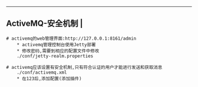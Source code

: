 ---------------------------
ActiveMQ-安全机制			|
---------------------------
	# activemq的web管理界面:http://127.0.0.1:8161/admin
		* activemq管理控制台使用Jetty部署
		* 修改密码,需要到相应的配置文件中修改
		./conf/jetty-realm.properties

	# activemq应该设置有安全机制,只有符合认证的用户才能进行发送和获取消息
		./conf/activemq.xml
		* 在123后,添加配置(添加插件)
		